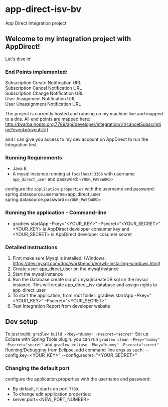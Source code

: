 # app-direct-isv-bv
App Direct Integration project

## Welcome to my integration project with AppDirect!
Let's dive in!

### End Points implemented:
Subscription Create Notification URL <br />
Subscription Cancel Notification URL <br />
Subscription Change Notification URL  <br />
User Assignment Notification URL <br />
User Unassignment Notification URL <br />

The project is currently hosted and running on my machine live and mapped to a dns.
All end points are mapped here:
http://bvarba.hopto.org:7789/api/developer/integration/v1/cancelSubscription?event={eventUrl}

and I can give you access to my dev account on AppDirect to run the Integration test.

### Running Requirements
* Java 8
* A mysql instance running at `localhost:3306` with username `app_direct_user` and password: `<YOUR_PASSWORD>`

configure the `application.properties` with the username and password:
spring.datasource.username=app_direct_user
spring.datasource.password=`<YOUR_PASSWORD>`

### Running the application - Command-line
* gradlew startApp -Pkey="<YOUR_KEY>" -Psecret="<YOUR_SECRET>"
  <YOUR_KEY> is AppDirect developer consumer key and 
  <YOUR_SECRET> is AppDirect developer cosumer secret

### Detailed Instructions

1. First make sure Mysql is installed. (Windows: https://dev.mysql.com/doc/workbench/en/wb-installing-windows.html)
2. Create user: app_direct_user on the mysql instance
3. Start the mysql instance
4. Run the Database create script /mysql/createDB.sql on the mysql instance. This will create app_direct_isv database and assign rights to app_direct_user
5. To start the application, from root folder: gradlew startApp -Pkey="<YOUR_KEY>" -Psecret="<YOUR_SECRET>".
6. Test Integration Report from developer website

## Dev setup
To just build: `gradlew build -Pkey="dummy" -Psecret="secret"`
Set up Eclipse with Spring Tools plugin.
you can run `gradlew clean -Pkey="dummy" -Psecret="secret"` and `gradlew eclipse -Pkey="dummy" -Psecret="secret"`
Running/Debugging from Eclipse, add command-line args as such: --config.key=<YOUR_KEY>" --config.secret="<YOUR_SECRET>"
### Changing the default port
configure the application.properties with the username and password:
* By default, it starts on port `7789`.
* To change edit application.properties:
* server.port=<NEW_PORT_NUMBER>

